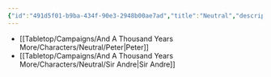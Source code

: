 ```yaml
---
{"id":"491d5f01-b9ba-434f-90e3-2948b00ae7ad","title":"Neutral","description":"Neutral characters.","publish":true,"date_created":"Tuesday, April 2nd 2024, 8:05:33 pm","date_modified":"Friday, April 26th 2024, 11:23:02 pm","editing_lock":true,"live_preview":true,"cssclasses":["mado-heading","index-page","hide-date"],"path":"Tabletop/Campaigns/And A Thousand Years More/Characters/Neutral/index.md","permalink":"/tabletop/campaigns/and-a-thousand-years-more/characters/neutral/index/","PassFrontmatter":true}
---
```



- [[Tabletop/Campaigns/And A Thousand Years More/Characters/Neutral/Peter\|Peter]]
- [[Tabletop/Campaigns/And A Thousand Years More/Characters/Neutral/Sir Andre\|Sir Andre]]

